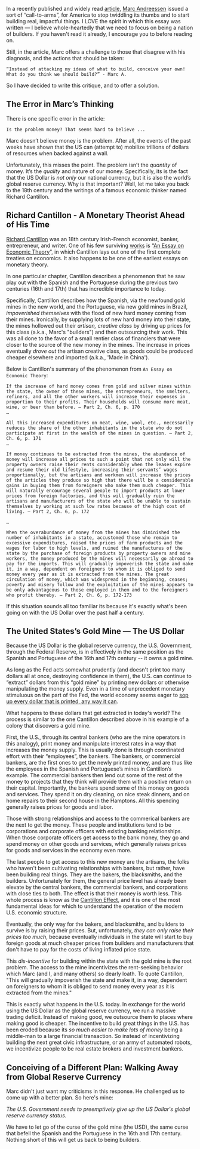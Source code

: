 In a recently published and widely read [article](https://a16z.com/2020/04/18/its-time-to-build/), [Marc Andreessen](https://twitter.com/pmarca) issued a sort of “call-to-arms”, for America to stop twiddling its thumbs and to start building real, impactful things. I LOVE the spirit in which this essay was written — I believe whole-heartedly that we need to focus on being a nation of builders. If you haven't read it already, I encourage you to before reading on.

Still, in the article, Marc offers a challenge to those that disagree with his diagnosis, and the actions that should be taken:

```
“Instead of attacking my ideas of what to build, conceive your own! What do you think we should build?” - Marc A.
```

So I have decided to write this critique, and to offer a solution.

## The Error in Marc’s Thinking

There is one specific error in the article:
```
Is the problem money? That seems hard to believe ...
```

Marc doesn’t believe money is the problem. After all, the events of the past weeks have shown that the US can (attempt to) mobilize trillions of dollars of resources when backed against a wall.

Unfortunately, this misses the point. The problem isn’t the _quantity_ of money. It’s the _quality_ and nature of our money. Specifically, its is the fact that the US Dollar is _not only_ our national currency, but it is also the world’s global reserve currency. Why is that important? Well, let me take you back to the 18th century and the writings of a famous economic thinker named Richard Cantillon.

## Richard Cantillon - A Monetary Theorist Ahead of His Time

[Richard Cantillon](https://en.wikipedia.org/wiki/Richard_Cantillon) was an 18th century Irish-French economist, banker, entrepreneur, and writer. One of his few surviving [works](https://mises.org/library/essay-economic-theory-0) is “[An Essay on Economic Theory](https://mises.org/library/essay-economic-theory-0)”, in which Cantillon lays out one of the first complete treaties on economics. It also happens to be one of the earliest essays on monetary theory.

In one particular chapter, Cantillon describes a phenomenon that he saw play out with the Spanish and the Portuguese during the previous two centuries (16th and 17th) that has incredible importance to today. 

Specifically, Cantillon describes how the Spanish, via the newfound gold mines in the new world, and the Portuguese, via new gold mines in Brazil, _impoverished themselves_ with the flood of new hard money coming from their mines. Ironically, by supplying lots of new hard money into their state, the mines hollowed out their  _artisan, creative class_ by driving up prices for this class (a.k.a., Marc's "builders") and then outsourcing their work. This was all done to the favor of a small rentier class of financiers that were closer to the source of the new money in the mines. The increase in prices eventually _drove out_ the artisan creative class, as goods could be produced cheaper elsewhere and imported (a.k.a., 'Made in China').

Below is Cantillon's summary of the phenomenon from `An Essay on Economic Theory`:

```
If the increase of hard money comes from gold and silver mines within the state, the owner of these mines, the entrepreneurs, the smelters, refiners, and all the other workers will increase their expenses in proportion to their profits. Their households will consume more meat, wine, or beer than before. — Part 2, Ch. 6, p. 170
…

All this increased expenditures on meat, wine, wool, etc., necessarily reduces the share of the other inhabitants in the state who do not participate at first in the wealth of the mines in question. — Part 2, Ch. 6, p. 171
…

If money continues to be extracted from the mines, the abundance of money will increase all prices to such a point that not only will the property owners raise their rents considerably when the leases expire and resume their old lifestyle, increasing their servants’ wages proportionally, but the artisans and workmen will increase the prices of the articles they produce so high that there will be a considerable gains in buying them from foreigners who make them much cheaper. This will naturally encourage several people to import products at lower prices from foreign factories, and this will gradually ruin the artisans and manufacturers of the state who will be unable to sustain themselves by working at such low rates because of the high cost of living. — Part 2, Ch. 6, p. 172

…

When the overabundance of money from the mines has diminished the number of inhabitants in a state, accustomed those who remain to excessive expenditures, raised the prices of farm products and the wages for labor to high levels, and ruined the manufactures of the state by the purchase of foreign products by property owners and mine workers, the money produced by the mines will necessarily go abroad to pay for the imports. This will gradually impoverish the state and make it, in a way, dependent on foreigners to whom it is obliged to send money every year as it is extracted from the mines. The great circulation of money, which was widespread in the beginning, ceases; poverty and misery follow and the exploitation of the mines appears to be only advantageous to those employed in them and to the foreigners who profit thereby. — Part 2, Ch. 6, p. 172-173

```
If this situation sounds all too familiar its because it's exactly what's been going on with the US Dollar over the past half a century.

## The United States’s Gold Mine — The US Dollar

Because the US Dollar is the global reserve currency, the U.S. Government, through the Federal Reserve, is in effectively in the same position as the Spanish and Portuguese of the 16th and 17th century -- it owns a gold mine.

As long as the Fed acts somewhat prudently (and doesn't print too many dollars all at once, destroying confidence in them), the U.S. can continue to “extract” dollars from this “gold mine” by printing new dollars or otherwise manipulating the money supply. Even in a time of unprecedent monetary stimuluous on the part of the Fed, the world economy seems eager to [sop up every dollar that is printed, any way it can](https://www.lynalden.com/global-dollar-short-squeeze/).

What happens to these dollars that get extracted in today's world? The process is similar to the one Cantillon described above in his example of a colony that discovers a gold mine.

First, the U.S., through its central bankers (who are the mine operators in this analogy), print money and manipulate interest rates in a way that increases the money supply. This is usually done is through coordinated effort with their “employees”, the bankers. The bankers, or commercial bankers, are the first ones to get the newly printed money, and are thus like the employees in the Spanish and Portuguese’s mines in Cantillon’s example. The commercial bankers then lend out some of the rest of the money to projects that they think will provide them with a positive return on their capital. Importantly, the bankers spend some of this money on goods and services. They spend it on dry cleaning, on nice steak dinners, and on home repairs to their second house in the Hamptons. All this spending generally raises prices for goods and labor.

Those with strong relationships and access to the commerical bankers are the next to get the money. These people and institutions tend to be corporations and corporate officers with existing banking relationships. When those corporate officers get access to the bank money, they go and spend money on other goods and services, which generally raises prices for goods and services in the economy even more.

The last people to get access to this new money are the artisans, the folks who haven't been cultivating relationships with bankers, but rather, have been building real things. They are the bakers, the blacksmiths, and the builders. Unfortunately for them, the general price level has already been elevate by the central bankers, the commercial bankers, and corporations with close ties to both. The effect is that their money is worth less. This whole process is know as the [Cantillon Effect](https://en.wikipedia.org/wiki/Richard_Cantillon#Monetary_theory), and it is one of the most fundamental ideas for which to understand the operation of the modern U.S. economic structure.

Eventually, the only way for the bakers, and blacksmiths, and builders to survive is by raising their prices. But, unfortunately, _they can only raise their prices too much_, because eventually individuals in the state will start to buy foreign goods at much cheaper prices from builders and manufacturers that don't have to pay for the costs of living inflated price state.

This _dis-incentive_ for building within the state with the gold mine is the root problem. The access to the mine incentivizes the rent-seeking behavior which Marc (and I, and many others) so dearly loath. To quote Cantillon, "This will gradually impoverish the state and make it, in a way, dependent on foreigners to whom it is obliged to send money every year as it is extracted from the mines."

This is exactly what happens in the U.S. today. In exchange for the world using the US Dollar as the global reserve currency, we run a massive trading deficit. Instead of making good, we outsource them to places where making good is cheaper. The incentive to build great things in the U.S. has been eroded because its _so much easier to make lots of money_ being a middle-man to a large financial transaction. So instead of incentivizing building the next great civic infrastructure, or an army of automated robots, we incentivize people to be real estate brokers and investment bankers.

## Conceiving of a Different Plan: Walking Away from Global Reserve Currency

Marc didn't just want my criticisms in this response. He challenged us to come up with a better plan. So here's mine:

*The U.S. Government needs to preemptively give up the US Dollar's global reserve currency status.*

We have to let go of the curse of the gold mine (the USD), the same curse that befell the Spanish and the Portuguese in the 16th and 17th century. Nothing short of this will get us back to being builders.
